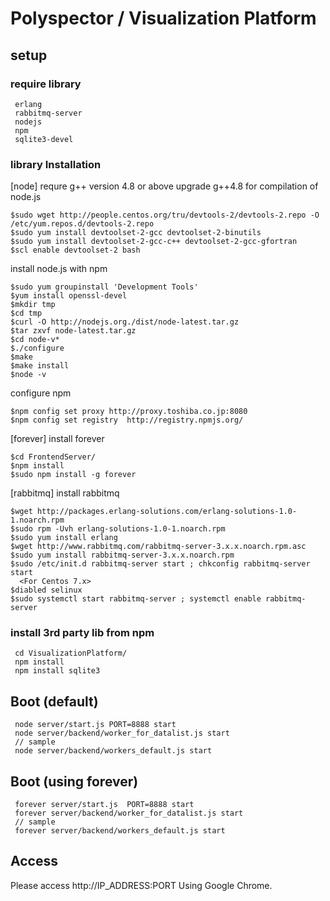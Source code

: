 # Polyspector / Visualization Platform

## setup
### require  library
```
 erlang
 rabbitmq-server
 nodejs
 npm
 sqlite3-devel
```
### library Installation

  [node]
  requre g++ version 4.8 or above
  upgrade g++4.8 for compilation of node.js
```
$sudo wget http://people.centos.org/tru/devtools-2/devtools-2.repo -O /etc/yum.repos.d/devtools-2.repo
$sudo yum install devtoolset-2-gcc devtoolset-2-binutils
$sudo yum install devtoolset-2-gcc-c++ devtoolset-2-gcc-gfortran
$scl enable devtoolset-2 bash
```
  install node.js with npm
```
$sudo yum groupinstall 'Development Tools'
$yum install openssl-devel
$mkdir tmp
$cd tmp
$curl -O http://nodejs.org./dist/node-latest.tar.gz
$tar zxvf node-latest.tar.gz
$cd node-v*
$./configure
$make
$make install
$node -v  
```
  configure npm
```
$npm config set proxy http://proxy.toshiba.co.jp:8080
$npm config set registry  http://registry.npmjs.org/
```
  [forever]
  install forever
```
$cd FrontendServer/
$npm install
$sudo npm install -g forever
```
  [rabbitmq]
  install rabbitmq
```
$wget http://packages.erlang-solutions.com/erlang-solutions-1.0-1.noarch.rpm
$sudo rpm -Uvh erlang-solutions-1.0-1.noarch.rpm
$sudo yum install erlang
$wget http://www.rabbitmq.com/rabbitmq-server-3.x.x.noarch.rpm.asc
$sudo yum install rabbitmq-server-3.x.x.noarch.rpm
$sudo /etc/init.d rabbitmq-server start ; chkconfig rabbitmq-server start
  <For Centos 7.x>
$diabled selinux
$sudo systemctl start rabbitmq-server ; systemctl enable rabbitmq-server
```


### install 3rd party lib from npm
```
 cd VisualizationPlatform/
 npm install
 npm install sqlite3
```

## Boot (default)
```
 node server/start.js PORT=8888 start 
 node server/backend/worker_for_datalist.js start 
 // sample
 node server/backend/workers_default.js start
```
## Boot (using forever)
```
 forever server/start.js  PORT=8888 start 
 forever server/backend/worker_for_datalist.js start 
 // sample
 forever server/backend/workers_default.js start 
```
## Access
  Please access http://IP_ADDRESS:PORT Using Google Chrome.

